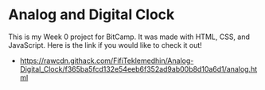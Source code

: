 # Analog and Digital Clock

This is my Week 0 project for BitCamp. It was made with HTML, CSS, and JavaScript. 
Here is the link if you would like to check it out!
  * https://rawcdn.githack.com/FifiTeklemedhin/Analog-Digital_Clock/f365ba5fcd132e54eeb6f352ad9ab00b8d10a6d1/analog.html

